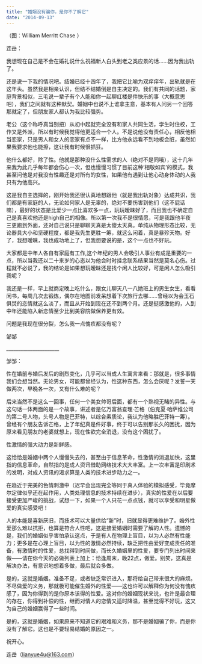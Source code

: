 ```yaml
---
title: "婚姻没有骗你，是你不了解它"
date: "2014-09-13"
---
```


（图：William Merritt Chase ）

连岳：

我想现在自己是不会在婚礼说什么祝福新人白头到老之类应景的话……因为我出轨了。

还是说一下我的情况吧。结婚已经十四年了，我把它比喻为双痒痒年，出轨就是在这年头。虽然我是相亲认识，但结不结婚倒是自主决定的。我们有共同的话题，家庭背景相似，三毛说一辈子有个人能和你一起聊红楼是件快乐的事（大概意思吧），我们之间就有这种默契。婚姻中也说不上谁拿主意，基本有人问另一个回答那就定了，但朋友家人都认为我比较强势。

老公（这个称呼真当别扭）从初中起就完全没有和家人共同生活，学生时住校，工作又是外派，所以有时候我觉得他更适合一个人。不是说他没有责任心，相反他相当恋家，只是男人和女人的恋家有点不一样，比方他永远看不到地板会脏，虽然如果我要求他也能擦，这让我有时候很抓狂。

他什么都好，除了性。他就是那种没什么性需求的人（绝对不是同哦），这十几年来我为此几乎每年都会伤心一次，但也慢慢习惯了目前这种‘相敬如宾’的模式，我甚至问他是对我没有性趣还是对所有的女性，如果他有遇到让他心动身体动的人我只有为他高兴。

这是我自主选择的，刚开始我还很认真地想跟他（就是我出轨对象）达成共识，我们都是有家庭的人，无论如何家人是无辜的，绝对不要伤害到他们（这不屁话嘛），最好的状态是比爱少一点比喜欢多一点，玩玩暧昧好了，而且我也不确定自己是真喜欢他还是high自己的相像。所以第一次我不是很情愿，可是我跟他半夜三更跑到外面，还对自己说只是聊聊天真是太傻太天真。单纯从物理形态比较，无论器具大小和坚硬程度，都是我先生更胜一筹，就这么闲着，真是暴殄天物。好了，我想暧昧，我也成功地上了，但我想要说的是，这个一点也不好玩。

大家都是中年人各自有家庭有工作,这个年纪的男人会吸引人事业有成是重要的一点，所以当我还以二十来岁的心态以为他会时时挂念联系结果当然是莫名心伤。过程就不必说了，我的结论是如果想玩暧昧还是找个闲人比较好，可是闲人怎么吸引我呢？

我还是一样，早上就商定晚上吃什么，跟女儿聊天八一八她班上的男生女生，看看闲书，每周几次去锻炼，偶尔在地图前发呆想着下次旅行去哪……曾经以为会玉石俱焚的恋情就这么淡了，而且从开始到现在还不到两个月。还是挺感激他的，人到中年还能陷入新恋情至少比到美容院做保养更有效。

问题是我现在很分裂，怎么我一点愧疚都没有呢？

邹邹

\_\_\_\_\_\_\_\_\_\_\_\_\_\_\_\_\_\_\_\_\_\_

邹邹：

性在婚前与婚后发后的剧烈变化，几乎可以当成人生寓言来看：那就是，很多事情我们会想当然。无论男女，可能都曾经认为，性这种东西，怎么会厌呢？发誓一天做两次，早晚各一次，又有什么难的呢？

后来当然不是这么一回事，任何一个美女帅哥后面，都有一个熟视无睹的异性。与这句话一体两面的是一个故事，讲述者是亿万富翁查理·芒格（伯克夏·哈萨维公司的第二号人物，头号人物是巴菲特，以综合素质论，我认为他略胜巴菲特一筹）。曾经有个朋友告诉芒格，上了年纪真是件好事，终于可以告别那长久的困扰，因为原来看见朋友的老婆就想上，现在性欲完全消退，没有这个困扰了。

性激情的强大动力是新鲜感。

这恰恰是婚姻中两个人慢慢失去的，甚至由于信息革命，性激情的消退加快，这里指的信息革命，自然指的是成人资讯借助网络技术大大丰富。上一次丰富是印刷术的发明，对成人资讯的渴求算是人类的技术进步动力之一。

在趋近于完美的色情刺激中（迟早会出现完全等同于真人体验的模拟感受，毕竟摩尔定律似乎还在起作用，人类处理信息的技术持续在进步），真实的性爱在以后要接受更加严峻的挑战，试想一下，如果一个人只花一点点钱，就可以享受和明星做爱的真实感受吧！

人的本能是喜新厌旧，而技术可以大量供给“新”时，旧就显得更难维护了。婚外性爱那么难以抗拒，也算是符合人性吧，这是接爱婚姻时需要了解的人性。遗憾的是，我们的婚姻似乎害怕承认这点，于是有人在物理上盲目，以为人必然有性能力；更多是在心理上盲目，以为性的激情必然持续，缺乏把性由爱好变成责任的准备，有激情时的性爱，总找得到时间做，而长久婚姻里的性爱，要专门列出时间来做——请在你今天的必做列表上加上：恰逢周末，晚22点，做爱。别笑，这真是解决办法，有意识地想着多做，最后就会多做。

是的，这就是婚姻。准备不足，或者缺乏常识进入，那将给自己带来很大的麻烦。不尽做爱的义务，那就极可能催生婚外的性爱——这也许可以解释你为何没有愧疚感了，因为你得到的是你原本该得的性爱。这对你的婚姻现状来说，也许是最合理的存在，你得到补偿的性，继而对情人的恋情又适时降温，甚至觉得不好玩，这又为自己的婚姻赢得了一些时间。

是的，这就是婚姻，如果原来不知道它的艰难和义务，那不是婚姻骗了你，而是你没有了解它。这也是不要轻易结婚的原因之一。

祝开心。

连岳（lianyue4u@163.com）
